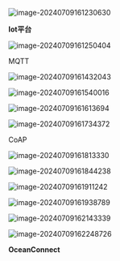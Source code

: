 ![image-20240709161230630](C:\Users\Administrator\AppData\Roaming\Typora\typora-user-images\image-20240709161230630.png)

**Iot平台**

![image-20240709161250404](C:\Users\Administrator\AppData\Roaming\Typora\typora-user-images\image-20240709161250404.png)

MQTT

![image-20240709161432043](C:\Users\Administrator\AppData\Roaming\Typora\typora-user-images\image-20240709161432043.png)

![image-20240709161540016](C:\Users\Administrator\AppData\Roaming\Typora\typora-user-images\image-20240709161540016.png)

![image-20240709161613694](C:\Users\Administrator\AppData\Roaming\Typora\typora-user-images\image-20240709161613694.png)

![image-20240709161734372](C:\Users\Administrator\AppData\Roaming\Typora\typora-user-images\image-20240709161734372.png)

CoAP

![image-20240709161813330](C:\Users\Administrator\AppData\Roaming\Typora\typora-user-images\image-20240709161813330.png)

![image-20240709161844238](C:\Users\Administrator\AppData\Roaming\Typora\typora-user-images\image-20240709161844238.png)

![image-20240709161911242](C:\Users\Administrator\AppData\Roaming\Typora\typora-user-images\image-20240709161911242.png)	 

![image-20240709161938789](C:\Users\Administrator\AppData\Roaming\Typora\typora-user-images\image-20240709161938789.png)

![image-20240709162143339](C:\Users\Administrator\AppData\Roaming\Typora\typora-user-images\image-20240709162143339.png)

![image-20240709162248726](C:\Users\Administrator\AppData\Roaming\Typora\typora-user-images\image-20240709162248726.png)

**OceanConnect**

